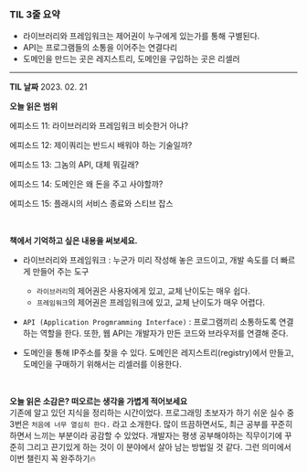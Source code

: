 ### TIL 3줄 요약

- 라이브러리와 프레임워크는 제어권이 누구에게 있는가를 통해 구별된다.
- API는 프로그램들의 소통을 이어주는 연결다리
- 도메인을 만드는 곳은 레지스트리, 도메인을 구입하는 곳은 리셀러

---

**TIL 날짜** 2023. 02. 21

**오늘 읽은 범위**

에피소드 11: 라이브러리와 프레임워크 비슷한거 아냐?

에피소드 12: 제이쿼리는 반드시 배워야 하는 기술일까?

에피소드 13: 그놈의 API, 대체 뭐길래?

에피소드 14: 도메인은 왜 돈을 주고 사야할까?

에피소드 15: 플래시의 서비스 종료와 스티브 잡스

<br>

**책에서 기억하고 싶은 내용을 써보세요.**

- 라이브러리와 프레임워크 : 누군가 미리 작성해 놓은 코드이고, 개발 속도를 더 빠르게 만들어 주는 도구

  - `라이브러리`의 제어권은 사용자에게 있고, 교체 난이도는 매우 쉽다.
  - `프레임워크`의 제어권은 프레임워크에 있고, 교체 난이도가 매우 어렵다.

- `API (Application Progmramming Interface)` : 프로그램끼리 소통하도록 연결하는 역할을 한다. 또한, 웹 API는 개발자가 만든 코드와 브라우저를 연결해 준다.

- 도메인을 통해 IP주소를 찾을 수 있다. 도메인은 레지스트리(registry)에서 만들고, 도메인을 구매하기 위해서는 리셀러를 이용한다.

<br>

**오늘 읽은 소감은? 떠오르는 생각을 가볍게 적어보세요**
<br>
기존에 알고 있던 지식을 정리하는 시간이었다.
프로그래밍 초보자가 하기 쉬운 실수 중 3번은 `처음에 너무 열심히 한다.` 라고 소개한다. 많이 뜨끔하면서도, 최근 공부를 꾸준히 하면서 느끼는 부분이라 공감할 수 있었다. 개발자는 평생 공부해야하는 직무이기에 꾸준히 그리고 끈기있게 하는 것이 이 분야에서 살아 남는 방법일 것 같다. 그런 의미에서 이번 챌린지 꼭 완주하기🔥
